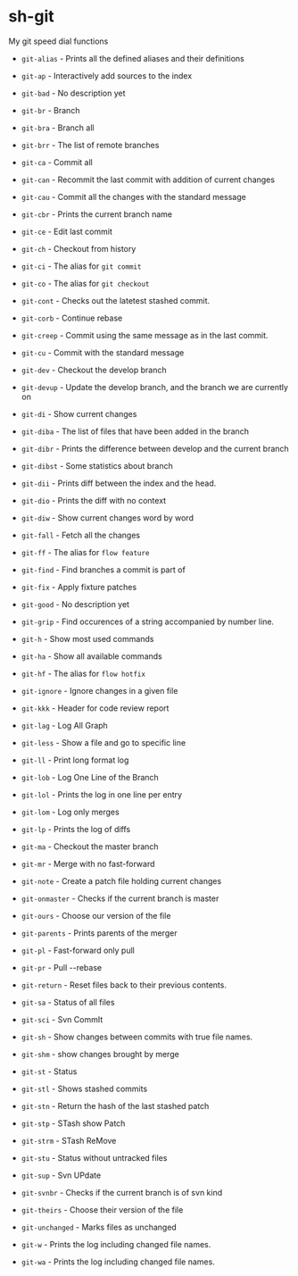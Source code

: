 sh-git
=========

My git speed dial functions

* `git-alias` - Prints all the defined aliases and their definitions

* `git-ap` - Interactively add sources to the index

* `git-bad` - No description yet

* `git-br` - Branch

* `git-bra` - Branch all

* `git-brr` - The list of remote branches

* `git-ca` - Commit all

* `git-can` - Recommit the last commit with addition of current changes

* `git-cau` - Commit all the changes with the standard message

* `git-cbr` - Prints the current branch name

* `git-ce` - Edit last commit

* `git-ch` - Checkout from history

* `git-ci` - The alias for `git commit`

* `git-co` - The alias for `git checkout`

* `git-cont` - Checks out the latetest stashed commit.

* `git-corb` - Continue rebase

* `git-creep` - Commit using the same message as in the last commit.

* `git-cu` - Commit with the standard message

* `git-dev` - Checkout the develop branch

* `git-devup` - Update the develop branch, and the branch we are currently on

* `git-di` - Show current changes

* `git-diba` - The list of files that have been added in the branch

* `git-dibr` - Prints the difference between develop and the current branch

* `git-dibst` - Some statistics about branch

* `git-dii` - Prints diff between the index and the head.

* `git-dio` - Prints the diff with no context

* `git-diw` - Show current changes word by word

* `git-fall` - Fetch all the changes

* `git-ff` - The alias for `flow feature`

* `git-find` - Find branches a commit is part of

* `git-fix` - Apply fixture patches

* `git-good` - No description yet

* `git-grip` - Find occurences of a string accompanied by number line.

* `git-h` - Show most used commands

* `git-ha` - Show all available commands

* `git-hf` - The alias for `flow hotfix`

* `git-ignore` - Ignore changes in a given file

* `git-kkk` - Header for code review report

* `git-lag` - Log All Graph

* `git-less` - Show a file and go to specific line

* `git-ll` - Print long format log

* `git-lob` - Log One Line of the Branch

* `git-lol` - Prints the log in one line per entry

* `git-lom` - Log only merges

* `git-lp` - Prints the log of diffs

* `git-ma` - Checkout the master branch

* `git-mr` - Merge with no fast-forward

* `git-note` - Create a patch file holding current changes

* `git-onmaster` - Checks if the current branch is master

* `git-ours` - Choose our version of the file

* `git-parents` - Prints parents of the merger

* `git-pl` - Fast-forward only pull

* `git-pr` - Pull --rebase

* `git-return` - Reset files back to their previous contents.

* `git-sa` - Status of all files

* `git-sci` - Svn CommIt

* `git-sh` - Show changes between commits with true file names.

* `git-shm` -  show changes brought by merge

* `git-st` - Status

* `git-stl` - Shows stashed commits

* `git-stn` - Return the hash of the last stashed patch

* `git-stp` - STash show Patch

* `git-strm` - STash ReMove

* `git-stu` - Status without untracked files

* `git-sup` - Svn UPdate

* `git-svnbr` - Checks if the current branch is of svn kind

* `git-theirs` - Choose their version of the file

* `git-unchanged` - Marks files as unchanged

* `git-w` - Prints the log including changed file names.

* `git-wa` - Prints the log including changed file names.

